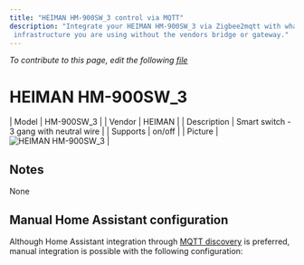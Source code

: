 ```yaml
---
title: "HEIMAN HM-900SW_3 control via MQTT"
description: "Integrate your HEIMAN HM-900SW_3 via Zigbee2mqtt with whatever smart home
 infrastructure you are using without the vendors bridge or gateway."
---
```


*To contribute to this page, edit the following
[file](https://github.com/Koenkk/zigbee2mqtt.io/blob/master/docs/devices/HM-900SW_3.md)*

# HEIMAN HM-900SW_3

| Model | HM-900SW_3  |
| Vendor  | HEIMAN  |
| Description | Smart switch - 3 gang with neutral wire |
| Supports | on/off |
| Picture | ![HEIMAN HM-900SW_3](./assets/devices/HM-900SW_3.jpg) |

## Notes

None

## Manual Home Assistant configuration
Although Home Assistant integration through [MQTT discovery](../integration/home_assistant) is preferred,
manual integration is possible with the following configuration:
